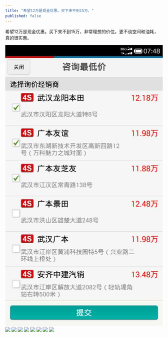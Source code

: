 ```yaml
---
title: "希望12万是现金优惠。买下来不到15万，"
published: false
---
```

希望12万是现金优惠。买下来不到15万，非常理想的价位。更不谈空间和油耗，真的很实惠。

![](./1.jpg)
![](./2.jpg)
![](./3.jpg)
![](./4.jpg)
![](./5.jpg)
![](./6.jpg)
![](./7.jpg)
![](./8.jpg)
![](./9.jpg)
